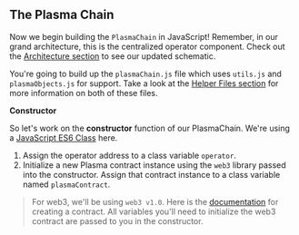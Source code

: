 ## The Plasma Chain

Now we begin building the `PlasmaChain` in JavaScript! Remember, in our grand architecture, this is the centralized operator component. Check out the [Architecture section](?tab=details&scroll=Architecture) to see our updated schematic.

You're going to build up the `plasmaChain.js` file which uses `utils.js` and `plasmaObjects.js` for support. Take a look at the [Helper Files section](?tab=details&scroll=Helper%20Files) for more information on both of these files.

**Constructor**

So let's work on the **constructor** function of our PlasmaChain. We're using a [JavaScript ES6 Class](https://developer.mozilla.org/en-US/docs/Web/JavaScript/Reference/Classes) here. 

1. Assign the operator address to a class variable `operator`.
2. Initialize a new Plasma contract instance using the `web3` library passed into the constructor. Assign that contract instance to a class variable named `plasmaContract`.

> For web3, we'll be using `web3 v1.0`. Here is the [documentation](https://web3js.readthedocs.io/en/1.0/web3-eth-contract.html#eth-contract) for creating a contract. All variables you'll need to initialize the web3 contract are passed to you in the constructor.

